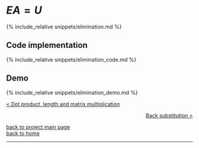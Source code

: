 # $EA = U$
{% include_relative snippets/elimination.md %}

## Code implementation
{% include_relative snippets/elimination_code.md %}

## Demo
{% include_relative snippets/elimination_demo.md %}

[< Dot product, length and matrix multiplication](./dot_prod_length_and_mat_multiply.md)

<div style="text-align: right">
<a href="https://matt-a-bennett.github.io/numpy_from_scratch/backsub.html">Back substitution ></a>
</div>

[back to project main page](./numpy_from_scratch.md)\
[back to home](../index.md)

---
<script src="https://utteranc.es/client.js"
        repo="Matt-A-Bennett/Matt-A-Bennett.github.io"
        issue-term="https://matt-a-bennett.github.io/numpy_from_scratch/elimination.html"
        theme="github-light"
        crossorigin="anonymous"
        async>
</script>

